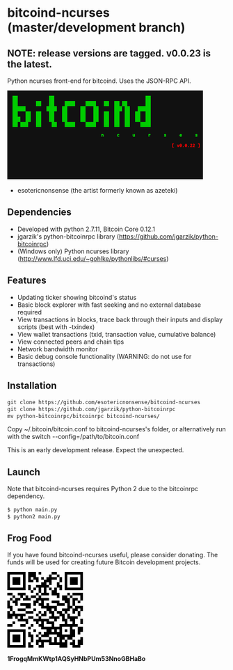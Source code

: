 # bitcoind-ncurses (master/development branch)

## NOTE: release versions are tagged. v0.0.23 is the latest.

Python ncurses front-end for bitcoind. Uses the JSON-RPC API.

![ScreenShot](/screenshots/bitcoind-ncurses.gif)

- esotericnonsense (the artist formerly known as azeteki)

## Dependencies

* Developed with python 2.7.11, Bitcoin Core 0.12.1
* jgarzik's python-bitcoinrpc library (https://github.com/jgarzik/python-bitcoinrpc)
* (Windows only) Python ncurses library (http://www.lfd.uci.edu/~gohlke/pythonlibs/#curses)

## Features

* Updating ticker showing bitcoind's status
* Basic block explorer with fast seeking and no external database required
* View transactions in blocks, trace back through their inputs and display scripts (best with -txindex)
* View wallet transactions (txid, transaction value, cumulative balance)
* View connected peers and chain tips
* Network bandwidth monitor
* Basic debug console functionality (WARNING: do not use for transactions)

## Installation

```
git clone https://github.com/esotericnonsense/bitcoind-ncurses
git clone https://github.com/jgarzik/python-bitcoinrpc
mv python-bitcoinrpc/bitcoinrpc bitcoind-ncurses/
```

Copy ~/.bitcoin/bitcoin.conf to bitcoind-ncurses's folder, or alternatively run with the switch --config=/path/to/bitcoin.conf

This is an early development release. Expect the unexpected.

## Launch

Note that bitcoind-ncurses requires Python 2 due to the bitcoinrpc dependency.

```
$ python main.py
$ python2 main.py
```

Frog Food
---------

If you have found bitcoind-ncurses useful, please consider donating.
The funds will be used for creating future Bitcoin development projects.

![ScreenShot](/screenshots/donation-qr.png)

**1FrogqMmKWtp1AQSyHNbPUm53NnoGBHaBo**
